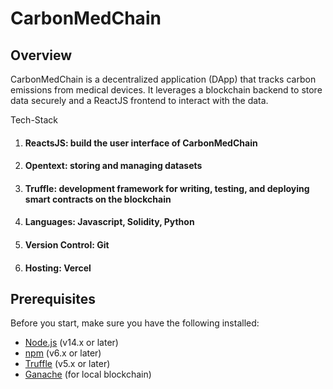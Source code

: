 # CarbonMedChain

## Overview
CarbonMedChain is a decentralized application (DApp) that tracks carbon emissions from medical devices. It leverages a blockchain backend to store data securely and a ReactJS frontend to interact with the data.

Tech-Stack
1. #### ReactsJS: build the user interface of CarbonMedChain
2. #### Opentext: storing and managing datasets
3. #### Truffle: development framework for writing, testing, and deploying smart contracts on the blockchain
4. #### Languages: Javascript, Solidity, Python
5. #### Version Control: Git
6. #### Hosting: Vercel

## Prerequisites

Before you start, make sure you have the following installed:

- [Node.js](https://nodejs.org/) (v14.x or later)
- [npm](https://www.npmjs.com/) (v6.x or later)
- [Truffle](https://www.trufflesuite.com/truffle) (v5.x or later)
- [Ganache](https://www.trufflesuite.com/ganache) (for local blockchain)
